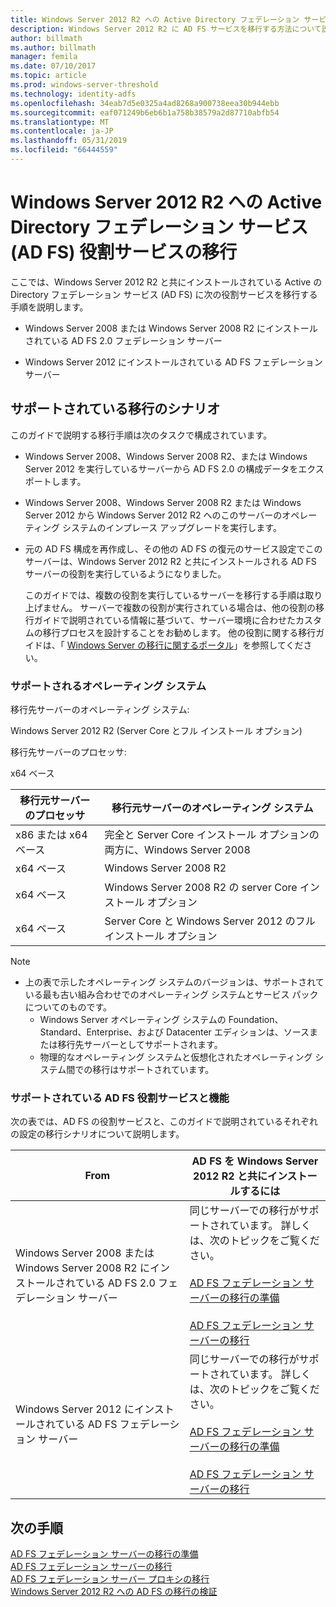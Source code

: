 ```yaml
---
title: Windows Server 2012 R2 への Active Directory フェデレーション サービス (AD FS) 役割サービスの移行
description: Windows Server 2012 R2 に AD FS サービスを移行する方法について説明します。
author: billmath
ms.author: billmath
manager: femila
ms.date: 07/10/2017
ms.topic: article
ms.prod: windows-server-threshold
ms.technology: identity-adfs
ms.openlocfilehash: 34eab7d5e0325a4ad8268a900738eea30b944ebb
ms.sourcegitcommit: eaf071249b6eb6b1a758b38579a2d87710abfb54
ms.translationtype: MT
ms.contentlocale: ja-JP
ms.lasthandoff: 05/31/2019
ms.locfileid: "66444559"
---
```

# <a name="migrate-active-directory-federation-services-role-services-to-windows-server-2012-r2"></a>Windows Server 2012 R2 への Active Directory フェデレーション サービス (AD FS) 役割サービスの移行
 ここでは、Windows Server 2012 R2 と共にインストールされている Active の Directory フェデレーション サービス (AD FS) に次の役割サービスを移行する手順を説明します。  
  
-   Windows Server 2008 または Windows Server 2008 R2 にインストールされている AD FS 2.0 フェデレーション サーバー  
  
-   Windows Server 2012 にインストールされている AD FS フェデレーション サーバー  
  
## <a name="supported-migration-scenarios"></a>サポートされている移行のシナリオ  
 このガイドで説明する移行手順は次のタスクで構成されています。  
  
- Windows Server 2008、Windows Server 2008 R2、または Windows Server 2012 を実行しているサーバーから AD FS 2.0 の構成データをエクスポートします。  
  
- Windows Server 2008、Windows Server 2008 R2 または Windows Server 2012 から Windows Server 2012 R2 へのこのサーバーのオペレーティング システムのインプレース アップグレードを実行します。 
  
- 元の AD FS 構成を再作成し、その他の AD FS の復元のサービス設定でこのサーバーは、Windows Server 2012 R2 と共にインストールされる AD FS サーバーの役割を実行しているようになりました。  
  
  このガイドでは、複数の役割を実行しているサーバーを移行する手順は取り上げません。 サーバーで複数の役割が実行されている場合は、他の役割の移行ガイドで説明されている情報に基づいて、サーバー環境に合わせたカスタムの移行プロセスを設計することをお勧めします。 他の役割に関する移行ガイドは、「 [Windows Server の移行に関するポータル](https://go.microsoft.com/fwlink/?LinkId=247608)」を参照してください。  
  
### <a name="supported-operating-systems"></a>サポートされるオペレーティング システム  
 移行先サーバーのオペレーティング システム:  
  
 Windows Server 2012 R2 (Server Core とフル インストール オプション)  
  
 移行先サーバーのプロセッサ:  
  
 x64 ベース  
  
|移行元サーバーのプロセッサ|移行元サーバーのオペレーティング システム|  
|-----------------------------|------------------------------------|  
|x86 または x64 ベース| 完全と Server Core インストール オプションの両方に、Windows Server 2008|  
|x64 ベース|Windows Server 2008 R2|  
|x64 ベース|Windows Server 2008 R2 の server Core インストール オプション|  
|x64 ベース|Server Core と Windows Server 2012 のフル インストール オプション|  
  
> [!NOTE]
> - 上の表で示したオペレーティング システムのバージョンは、サポートされている最も古い組み合わせでのオペレーティング システムとサービス パックについてのものです。  
>   -   Windows Server オペレーティング システムの Foundation、Standard、Enterprise、および Datacenter エディションは、ソースまたは移行先サーバーとしてサポートされます。  
>   -   物理的なオペレーティング システムと仮想化されたオペレーティング システム間での移行はサポートされています。  
  
### <a name="supported-ad-fs-role-services-and-features"></a>サポートされている AD FS 役割サービスと機能  
 次の表では、AD FS の役割サービスと、このガイドで説明されているそれぞれの設定の移行シナリオについて説明します。  
  
|From|AD FS を Windows Server 2012 R2 と共にインストールするには|  
|----------|----------------------------------------------------------------------------------------------|  
|Windows Server 2008 または Windows Server 2008 R2 にインストールされている AD FS 2.0 フェデレーション サーバー|同じサーバーでの移行がサポートされています。 詳しくは、次のトピックをご覧ください。<br /><br /> [AD FS フェデレーション サーバーの移行の準備](prepare-migrate-ad-fs-server-r2.md)<br /><br /> [AD FS フェデレーション サーバーの移行](migrate-ad-fs-fed-server-r2.md)|  
|Windows Server 2012 にインストールされている AD FS フェデレーション サーバー|同じサーバーでの移行がサポートされています。  詳しくは、次のトピックをご覧ください。<br /><br /> [AD FS フェデレーション サーバーの移行の準備](prepare-migrate-ad-fs-server-r2.md)<br /><br /> [AD FS フェデレーション サーバーの移行](migrate-ad-fs-fed-server-r2.md)|  
  
## <a name="next-steps"></a>次の手順
 [AD FS フェデレーション サーバーの移行の準備](prepare-migrate-ad-fs-server-r2.md)   
 [AD FS フェデレーション サーバーの移行](migrate-ad-fs-fed-server-r2.md)   
 [AD FS フェデレーション サーバー プロキシの移行](migrate-fed-server-proxy-r2.md)   
 [Windows Server 2012 R2 への AD FS の移行の検証](verify-ad-fs-migration.md)